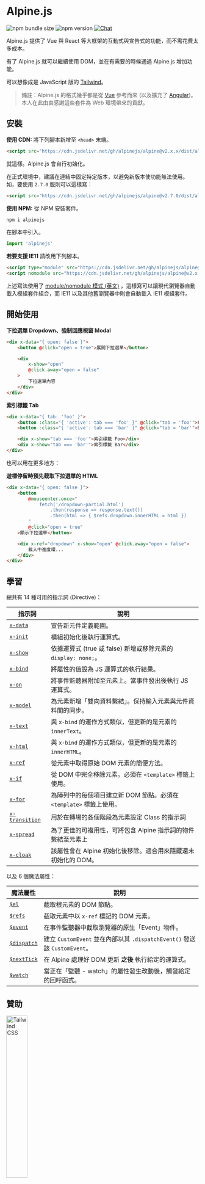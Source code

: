 # Alpine.js

![npm bundle size](https://img.shields.io/bundlephobia/minzip/alpinejs)
![npm version](https://img.shields.io/npm/v/alpinejs)
[![Chat](https://img.shields.io/badge/chat-on%20discord-7289da.svg?sanitize=true)](https://alpinejs.codewithhugo.com/chat/)

Alpine.js 提供了 Vue 與 React 等大框架的互動式與宣告式的功能，而不需花費太多成本。

有了 Alpine.js 就可以繼續使用 DOM，並在有需要的時候通過 Alpine.js 增加功能。

可以想像成是 JavaScript 版的 [Tailwind](https://tailwindcss.com/)。

> 備註：Alpine.js 的格式幾乎都是從 [Vue](https://vuejs.org/) 參考而來 (以及擴充了 [Angular](https://angularjs.org/))。本人在此由衷感謝這些套件為 Web 環境帶來的貢獻。

## 安裝  

**使用 CDN:** 將下列腳本新增至 `<head>` 末端。
```html
<script src="https://cdn.jsdelivr.net/gh/alpinejs/alpine@v2.x.x/dist/alpine.min.js" defer></script>
```

就這樣。Alpine.js 會自行初始化。

在正式環境中，建議在連結中固定特定版本，以避免新版本使功能無法使用。
如，要使用 `2.7.0` 版則可以這樣寫：
```html
<script src="https://cdn.jsdelivr.net/gh/alpinejs/alpine@v2.7.0/dist/alpine.min.js" defer></script>
```

**使用 NPM:** 從 NPM 安裝套件。
```js
npm i alpinejs
```

在腳本中引入。
```js
import 'alpinejs'
```

**若要支援 IE11** 請改用下列腳本。
```html
<script type="module" src="https://cdn.jsdelivr.net/gh/alpinejs/alpine@v2.x.x/dist/alpine.min.js"></script>
<script nomodule src="https://cdn.jsdelivr.net/gh/alpinejs/alpine@v2.x.x/dist/alpine-ie11.min.js" defer></script>
```

上述寫法使用了 [module/nomodule 模式 (英文)](https://philipwalton.com/articles/deploying-es2015-code-in-production-today/) ，這樣寫可以讓現代瀏覽器自動載入模組套件組合，而 IE11 以及其他舊瀏覽器中則會自動載入 IE11 模組套件。

## 開始使用

**下拉選單 Dropdown、強制回應視窗 Modal**
```html
<div x-data="{ open: false }">
    <button @click="open = true">展開下拉選單</button>

    <div
        x-show="open"
        @click.away="open = false"
    >
        下拉選單內容
    </div>
</div>
```

**索引標籤 Tab**
```html
<div x-data="{ tab: 'foo' }">
    <button :class="{ 'active': tab === 'foo' }" @click="tab = 'foo'">Foo</button>
    <button :class="{ 'active': tab === 'bar' }" @click="tab = 'bar'">Bar</button>

    <div x-show="tab === 'foo'">索引標籤 Foo</div>
    <div x-show="tab === 'bar'">索引標籤 Bar</div>
</div>
```

也可以用在更多地方：

**遊標停留時預先截取下拉選單的 HTML**
```html
<div x-data="{ open: false }">
    <button
        @mouseenter.once="
            fetch('/dropdown-partial.html')
                .then(response => response.text())
                .then(html => { $refs.dropdown.innerHTML = html })
        "
        @click="open = true"
    >顯示下拉選單</button>

    <div x-ref="dropdown" x-show="open" @click.away="open = false">
        載入中進度環...
    </div>
</div>
```

## 學習

總共有 14 種可用的指示詞 (Directive)：

| 指示詞 | 說明 |
| --- | --- |
| [`x-data`](#x-data) | 宣告新元件定義範圍。 |
| [`x-init`](#x-init) | 模組初始化後執行運算式。 |
| [`x-show`](#x-show) | 依據運算式 (true 或 false) 新增或移除元素的 `display: none;`。 |
| [`x-bind`](#x-bind) | 將屬性的值設為 JS 運算式的執行結果。 |
| [`x-on`](#x-on) | 將事件監聽器附加至元素上。當事件發出後執行 JS 運算式。 |
| [`x-model`](#x-model) | 為元素新增「雙向資料繫結」。保持輸入元素與元件資料間的同步。 |
| [`x-text`](#x-text) | 與 `x-bind` 的運作方式類似，但更新的是元素的 `innerText`。 |
| [`x-html`](#x-html) | 與 `x-bind` 的運作方式類似，但更新的是元素的 `innerHTML`。 |
| [`x-ref`](#x-ref) |從元素中取得原始 DOM 元素的簡便方法。 |
| [`x-if`](#x-if) | 從 DOM 中完全移除元素。必須在 `<template>` 標籤上使用。 |
| [`x-for`](#x-for) | 為陣列中的每個項目建立新 DOM 節點。必須在 `<template>` 標籤上使用。 |
| [`x-transition`](#x-transition) | 用於在轉場的各個階段為元素設定 Class 的指示詞 |
| [`x-spread`](#x-spread) | 為了更佳的可複用性，可將包含 Alpine 指示詞的物件繫結至元素上 |
| [`x-cloak`](#x-cloak) | 該屬性會在 Alpine 初始化後移除。適合用來隱藏還未初始化的 DOM。 |

以及 6 個魔法屬性：

| 魔法屬性 | 說明 |
| --- | --- |
| [`$el`](#el) |  截取根元素的 DOM 節點。 |
| [`$refs`](#refs) | 截取元素中以 `x-ref` 標記的 DOM 元素。 |
| [`$event`](#event) | 在事件監聽器中截取瀏覽器的原生「Event」物件。  |
| [`$dispatch`](#dispatch) | 建立 `CustomEvent` 並在內部以其 `.dispatchEvent()` 發送該 `CustomEvent`。 |
| [`$nextTick`](#nexttick) | 在 Alpine 處理好 DOM 更新 **之後** 執行給定的運算式。 |
| [`$watch`](#watch) | 當正在「監聽 - watch」的屬性發生改動後，觸發給定的回呼函式。 |


## 贊助

<img width="33%" src="https://refactoringui.nyc3.cdn.digitaloceanspaces.com/tailwind-logo.svg" alt="Tailwind CSS">

**想在這裡顯示你的 Logo 嗎？ [在 Twitter 上傳送 DM](https://twitter.com/calebporzio)**

## VIP 參與者

<table>
  <tr>
    <td align="center"><a href="http://calebporzio.com"><img src="https://avatars2.githubusercontent.com/u/3670578?v=4" width="100px;" alt="Caleb Porzio"/><br /><sub><b>Caleb Porzio</b></sub></a><br /><sub>(作者)</sub></td>
    <td align="center"><a href="https://github.com/HugoDF"><img src="https://avatars2.githubusercontent.com/u/6459679?v=4" width="100px;" alt="Hugo"/><br /><sub><b>Hugo</b></sub></a></td>
    <td align="center"><a href="https://github.com/ryangjchandler"><img src="https://avatars2.githubusercontent.com/u/41837763?v=4" width="100px;" alt="Ryan Chandler"/><br /><sub><b>Ryan Chandler</b></sub></a></td>
    <td align="center"><a href="https://github.com/SimoTod"><img src="https://avatars2.githubusercontent.com/u/8427737?v=4" width="100px;" alt="Simone Todaro"/><br /><sub><b>Simone Todaro</b></sub></a></td>
  </tr>
</table>

### 指示詞

---

### `x-data`

**範例:** `<div x-data="{ foo: 'bar' }">...</div>`

**結構:** `<div x-data="[JSON 資料物件]">...</div>`

`x-data` 宣告新的元件定義範圍。使用 x-data 會告知 Alpine 以給定的資料物件來初始化新的元件。

可想像成 Vue 元件中的 `data` 屬性。

**抽出元素邏輯**

可以將資料 (與行為) 抽出成可重複使用的函式：

```html
<div x-data="dropdown()">
    <button x-on:click="open">開啟</button>

    <div x-show="isOpen()" x-on:click.away="close">
        // 下拉選單
    </div>
</div>

<script>
    function dropdown() {
        return {
            show: false,
            open() { this.show = true },
            close() { this.show = false },
            isOpen() { return this.show === true },
        }
    }
</script>
```

> **各位 Bundler 使用者**，請注意，Alpine.js 存取的函式都在全域範圍 (`window`)，要在 `x-data` 中使用函式時必須要顯式將函式指派至 `window` 上。如 `window.dropdown = function () {}` (因為 Webpack, Rollup, Parcel …等中，定義的 `function` 預設都在模組範圍內而不是 `window`)。

也可以使用物件解構來將多個資料物件混合在一起：

```html
<div x-data="{...dropdown(), ...tabs()}">
```

---

### `x-init`
**範例:** `<div x-data="{ foo: 'bar' }" x-init="foo = 'baz'"></div>`

**結構:** `<div x-data="..." x-init="[運算式]"></div>`

`x-init` 會在元素初始化後執行運算式。

若想在 Alpine 將更新套用至 DOM **之後** 才執行程式碼的話 (類似 VueJS 中的 `mounted()` Hook)，可以從 `x-init` 中回傳一個回呼函式，該函式會在出套用至 DOM 後才執行：

`x-init="() => { // 此處可存取 DOM 初始化完畢後的狀態 // }"`

---

### `x-show`
**範例:** `<div x-show="open"></div>`

**結構:** `<div x-show="[運算式]"></div>`

`x-show` 會依據運算式為 `true` 或 `false` 來在元素上會新增或移除 `display: none;` 樣式。

**x-show.transition**

`x-show.transition` 是一個很方便的 API，可使 `x-show` 更與 CSS Transition 配合地更佳完美。

```html
<div x-show.transition="open">
    這裡的內容會轉換入、轉換出。
</div>
```

| 指示詞 | 說明 |
| --- | --- |
| `x-show.transition` | 同時淡入淡出並縮放。 (opacity, scale: 0.95, timing-function: cubic-bezier(0.4, 0.0, 0.2, 1), duration-in: 150ms, duration-out: 75ms)
| `x-show.transition.in` | 僅轉換入。 |
| `x-show.transition.out` | 僅轉換出。 |
| `x-show.transition.opacity` | 僅使用淡入淡出。 |
| `x-show.transition.scale` | 僅使用縮放。 |
| `x-show.transition.scale.75` | 自定 CSS 縮放變換 `transform: scale(.75)`. |
| `x-show.transition.duration.200ms` | 設定「轉換入」的變換為 200ms。轉換出將設定為該值的一半 (100ms). |
| `x-show.transition.origin.top.right` | 自定 CSS 變換的起始 `transform-origin: top right`. |
| `x-show.transition.in.duration.200ms.out.duration.50ms` | 為「轉換入」與「轉換出」設定不同的持續時間。 |

> 備註：所有的轉換修飾詞都可以互相組合使用。可以這樣用 (雖然很故意XD)： `x-show.transition.in.duration.100ms.origin.top.right.opacity.scale.85.out.duration.200ms.origin.bottom.left.opacity.scale.95`

> 備註：`x-show` 會等待所有子節點都完成轉換後。若想跳過這個行為，請加上 `.immediate` 修飾詞：
```html
<div x-show.immediate="open">
    <div x-show.transition="open">
</div>
```
---

### `x-bind`

> 備註：也可以使用較短的「:」語法： `:type="..."`

**範例:** `<input x-bind:type="inputType">`

**結構:** `<input x-bind:[屬性]="[運算式]">`

`x-bind` 將屬性值設為 JavaScript 運算式的結果。運算式中可以存取元件資料物件中的所有索引鍵，且每次資料有更新時都更新。

> 備註：屬性繫結 **僅會** 在其相依的值更新時才更新。Alpine 框架會觀察資料的更改，並偵測哪個繫結與該資料有關。

**將 `x-bind` 用在 Class 屬性**

當繫結在 `class` 屬性時，`x-bind` 的運作模式會有點不同。

對於 Class，需要傳入一個物件，其中物件的索引鍵為 Class 的名稱，而值則為布林運算式，用來判斷是否要套用該 Class 名稱。

如：
`<div x-bind:class="{ 'hidden': foo }"></div>`

在該例中，「hidden」class 只會在 `foo` 資料屬性的值為 `true` 時套用。

**將 `x-bind` 用在布林屬性**

`x-bind` 支援以與數值屬性相同的方式來繫結布林屬性，只需使用作為判斷條件的變數或是任意可以解為 `true` 或 `false` 的 JavaScript 運算式即可。

如：
```html
<!-- 如下程式: -->
<button x-bind:disabled="myVar">點擊此處</button>

<!-- 當 myVar == true: -->
<button disabled="disabled">點擊此處</button>

<!-- 當 myVar == false: -->
<button>點擊此處</button>
```

該範例中的程式會依據 `myVar` 為 true 或 false 來新增或移除 disabled 屬性。

布林屬性的支援係依據 [HTML 規格 (英文)](https://html.spec.whatwg.org/multipage/indices.html#attributes-3:boolean-attribute)，如 `disabled`, `readonly`, `required`, `checked`, `hidden`, `selected`, `open` …等。

**`.camel` 修飾詞**

**範例:** `<svg x-bind:view-box.camel="viewBox">`

使用 `camel` 修飾詞會繫結到對應駝峰命名法的屬性上。在上述例子中， `viewBox` 的值會被繫結到 `view-box` 所對應的 `viewBox` 屬性上。

---

### `x-on`

> 備註：也可以使用較短的「@」語法：`@click="..."`

**範例:** `<button x-on:click="foo = 'bar'"></button>`

**結構:** `<button x-on:[事件]="[運算式]"></button>`

`x-on` 將事件監聽器附加至宣告 `x-on` 的元素上。當發出該事件後，執行設定為該事件值的對應 JavaScript 運算式。

若在該運算式中有修改任何資料，則其他「繫結 Bind」該資料元素屬性也會一併更新。

> 備註：也可以指定一個 JavaScript 函式名稱

**範例:** `<button x-on:click="myFunction"></button>`

與該程式碼相同: `<button x-on:click="myFunction($event)"></button>`

**`keydown` 修飾詞**

**範例:** `<input type="text" x-on:keydown.escape="open = false">`

可以將按鍵附加到 `x-on:keydown` 指示詞後面來指定要監聽的按鍵。請注意，該修飾詞使用的是 `-` 號分隔命名 (kebab-cased) 版本的 `Event.key` 值。

如： `enter`, `escape`, `arrow-up`, `arrow-down`

> 備註：也可以監聽使用系統修飾詞的按鍵組合，如： `x-on:keydown.cmd.enter="foo"`

**`.away` 修飾詞**

**範例:** `<div x-on:click.away="showModal = false"></div>`

當有 `.away` 修飾詞時，將只會在由非該元素或該元素子節點的其他元素發出事件時執行事件處理常式。

適合用在讓使用者點擊元件外面來關閉下拉選單與強制回應視窗時隱藏這些元件等情況。

**`.prevent` 修飾詞**

**範例:** `<input type="checkbox" x-on:click.prevent>`

在事件監聽器加上 `.prevent` 會在觸發的事件上呼叫 `preventDefault`。在上述範例中，使用 `.prevent` 則代表該多選框在使用者點擊後不會被實際選中。

**`.stop` 修飾詞**

**範例:** `<div x-on:click="foo = 'bar'"><button x-on:click.stop></button></div>`

在事件監聽器加上 `.stop` 會在觸發的事件上呼叫 `stopPropagation`。在上述範例中，使用 `.stop` 則代表「click」事件觸發之後不會從底部 Bubble 到外層的 `<div>` 。換句話來說，使用者點擊按鈕 (Button) 後， `foo` 的值不會被設為 `'bar'`。

**`.self` 修飾詞**

**範例:** `<div x-on:click.self="foo = 'bar'"><button></button></div>`

在事件監聽器加上 `.self` 則只會在 `$event.target` 是該元素的時候才觸發監聽器。在上述範例中，則表示從按鈕 Bubble 到外層 `<div>` 上來的「click」事件 **不會** 執行監聽器。

**`.window` 修飾詞**

**範例:** `<div x-on:resize.window="isOpen = window.outerWidth > 768 ? false : open"></div>`

在事件監聽器加上 `.window` 會將監聽器安裝到全域的 window 物件中，而不是宣告該監聽器的 DOM 物件上。適合用在當有其他東西修改了 window 而需要修改元件狀態的時候，如縮放事件。在本例中，當視窗調整為大於 768 像素寬時，程式會關閉強制回應視窗或下拉選單，否則會繼續維持原本的狀態。

>備註：也可以使用 `.document` 修飾詞來將監聽器附加到 `document` 而不是 `window` 上

**`.once` 修飾詞**

**範例:** `<button x-on:mouseenter.once="fetchSomething()"></button>`

在事件監聽器加上 `.onece` 則可以確保只會呼叫一次事件監聽器。適合用來做一些只需要做一次就好的事，如取得 HTML 部分等。

**`.passive` 修飾詞**

**範例:** `<button x-on:mousedown.passive="interactive = true"></button>`

在事件監聽器加上 `.passive` 修飾詞則可讓監聽器成為被動，也就表示在所有處理的事件上 `preventDefault()` 都將不會有任何作用。可以用在如提升觸控裝置上的滾動效能等目的。 

**`.debounce` 修飾詞**

**範例:** `<input x-on:input.debounce="fetchSomething()">`

`.debounce` 修飾詞可以試事件監聽器「消除彈跳 (Debouce)」。也就是說，該處理常式會等到上一個事件觸發後的一段時間後才執行。當處理常式準備好可執行後，則會執行上一個處理常式呼叫。

預設的消除彈跳「等待」時間為 250 毫秒。

若要自定等待事件，則可使用如下方法指定：

```
<input x-on:input.debounce.750="fetchSomething()">
<input x-on:input.debounce.750ms="fetchSomething()">
```

**`.camel` 修飾詞**

**範例:** `<input x-on:event-name.camel="doSomething()">`

使用 `.camel` 修飾詞來監聽以駝峰命名法命名的事件。在上述例子中，元素觸發 `eventName` 事件後會執行該運算式。

---

### `x-model`
**範例:** `<input type="text" x-model="foo">`

**結構:** `<input type="text" x-model="[資料項目]">`

`x-model` 可用來在元素加上「雙向資料繫結 (Two-way Data Binding)」。也就是說，輸入元素的值會保持與元件資料項目的值同步。

> 備註：`x-model` 很聰明，會偵測文字輸入框、多選框、單選框、Textarea、下拉選單與多重選取區域等。`x-model` 的運作方式在各個情況下應該都[與 Vue 相同](https://vuejs.org/v2/guide/forms.html)。

**`.debounce` 修飾詞**

**範例:** `<input x-model.debounce="search">`

`debounce` 修飾詞可以在數值更新上加上「消除彈跳 (Debounce)」。也就是說，從上一次事件觸發之後的一段時間之後才會呼叫事件處理常式。當處理常式可呼叫後，才會執行上一個處理常式呼叫。

預設的消除彈跳「等待」時間為 250 毫秒。

若要自定等待時間，則可用下列方式指定：

```
<input x-model.debounce.750="search">
<input x-model.debounce.750ms="search">
```

---

### `x-text`
**範例:** `<span x-text="foo"></span>`

**結構:** `<span x-text="[運算式]"`

`x-text` 類似 `x-bind` ，但更新的不是元素的屬性，而是 `innerText`。

---

### `x-html`
**範例:** `<span x-html="foo"></span>`

**結構:** `<span x-html="[運算式]"`

`x-text` 類似 `x-bind` ，但更新的不是元素的屬性，而是 `innerHTML`。

> :warning: **絕對不要用在使用者輸入的內容，且請只用在可信任的內容上。** :warning:
>
> 從第三方來源動態呈現 HTML 可能會導致 [XSS (英文)](https://developer.mozilla.org/en-US/docs/Glossary/Cross-site_scripting) 漏洞。

---

### `x-ref`
**範例:** `<div x-ref="foo"></div><button x-on:click="$refs.foo.innerText = 'bar'"></button>`

**結構:** `<div x-ref="[參照名稱]"></div><button x-on:click="$refs.[ref name].innerText = 'bar'"></button>`

`x-ref` 提供從元件上取得原始 DOM 元素的簡便方法。只要在元素上設定 `x-ref` 屬性，就可以在所有事件處理常式中通過 `$refs` 物件來取得該元素。

除了設定 ID 並在各個地方使用 `document.querySelector`，使用 `x-ref` 可作為替代方法。

> 備註：若有需要也可以在 x-ref` 上繫結動態數值：`<span :x-ref="item.id"></span>`。

---

### `x-if`
**範例:** `<template x-if="true"><div>一些元素</div></template>`

**結構:** `<template x-if="[運算式]"><div>一些元素</div></template>`

但遇到一些 `x-show` 不合用的情況 (`x-show` 會在表達式為 false 時將元素設為 `display: none`)，則可以使用 `x-if` 來將元素完全從 DOM 中移除。

但要注意，`x-if` 必須要用在 `<template></template>` 標籤上，因為 Alpine 不使用虛擬 DOM。這種實作方式可保持 Alpine 簡陋，並使用真的 DOM 來處理動態 (Magic) 的部分。

> 備註：使用 `x-if` 時 `<template></template>` 標籤中必須只能有單一根元素。

> 備註：如果要在 `svg` 標籤中使用 `template`，則需要在 Alpine.js 初始化前執行一段 [polyfill](https://github.com/alpinejs/alpine/issues/637#issuecomment-654856538)。

---

### `x-for`
**範例:**
```html
<template x-for="item in items" :key="item">
    <div x-text="item"></div>
</template>
```

> 備註：`:key` 繫結為非必填。但「強烈」建議要加上。

`x-for` 適用於需要為陣列中每個項目建立新 DOM 節點的情況。用法看起來應該跟 Vue 中的 `v-for` 類似，但唯一不同的地方就是要放在 `template` 標籤上而不是一般的 DOM 元素。

若需要存取目前迭代的索引，則可使用下列語法：

```html
<template x-for="(item, index) in items" :key="index">
    <!-- 若有需要也可以在迭代中參照「index」。 -->
    <div x-text="index"></div>
</template>
```

> 備註：使用 `x-for` 時 `<template></template>` 標籤中必須只能有單一根元素。

> 備註：如果要在 `svg` 標籤中使用 `template`，則需要在 Alpine.js 初始化前執行一段 [polyfill](https://github.com/alpinejs/alpine/issues/637#issuecomment-654856538)。

#### 巢狀嵌套 `x-for`
可以嵌套多層 `x-for` 迴圈，但每個迴圈都 **必須** 放在一個元素內，如：

```html
<template x-for="item in items">
    <div>
        <template x-for="subItem in item.subItems">
            <div x-text="subItem"></div>
        </template>
    </div>
</template>
```

---

### `x-transition`
**範例:**
```html
<div
    x-show="open"
    x-transition:enter="transition ease-out duration-300"
    x-transition:enter-start="opacity-0 transform scale-90"
    x-transition:enter-end="opacity-100 transform scale-100"
    x-transition:leave="transition ease-in duration-300"
    x-transition:leave-start="opacity-100 transform scale-100"
    x-transition:leave-end="opacity-0 transform scale-90"
>...</div>
```

```html
<template x-if="open">
    <div
        x-transition:enter="transition ease-out duration-300"
        x-transition:enter-start="opacity-0 transform scale-90"
        x-transition:enter-end="opacity-100 transform scale-100"
        x-transition:leave="transition ease-in duration-300"
        x-transition:leave-start="opacity-100 transform scale-100"
        x-transition:leave-end="opacity-0 transform scale-90"
    >...</div>
</template>
```

> 上述範例使用了 [Tailwind CSS](https://tailwindcss.com) 的 Class

Alpine 中提供了 6 中不同的變換指示詞，可用於在元素變換的「hidden 隱藏」與「shown 顯示」狀態間的各個階段套用 Class。這些指示詞可用在 `x-show` **與** `x-if` 上。

這些行為都與 VueJS 的 transition 指示詞很類似，但不同的地方則是使用了不同的名稱：

| 指示詞 | 說明 |
| --- | --- |
| `:enter` | 套用於整個 Enter 階段。 |
| `:enter-start` | 在元素插入前新增，並在元素插入的 1 幀後刪除。 |
| `:enter-end` | 在元素插入後 (與 `enter-start` 刪除同時) 1 幀時新增，變換或動畫結束時刪除。 |
| `:leave` | 套用於整個 Leave 階段。 |
| `:leave-start` | 在 Leave 變換觸發後立刻新增、並在 1 幀後刪除。 |
| `:leave-end` | 在 Leave 變換觸發後 (與 `leave-start` 刪除同時) 1 幀新增，並在變換或動畫結束時刪除。 |

---

### `x-spread`
**範例:**
```html
<div x-data="dropdown()">
    <button x-spread="trigger">開啟下拉選單</button>

    <span x-spread="dialogue">下拉選單內容</span>
</div>

<script>
    function dropdown() {
        return {
            open: false,
            trigger: {
                ['@click']() {
                    this.open = true
                },
            },
            dialogue: {
                ['x-show']() {
                    return this.open
                },
                ['@click.away']() {
                    this.open = false
                },
            }
        }
    }
</script>
```

`x-spread` 可用來將元素的 Alpine 繫結截取到可重複使用的元素中。

元素的索引鍵為指示詞 (可以是任何指示詞，包含修飾詞)，而元素值則為由 Alpine 取值的回呼函式。

> 備註：x-spread 唯一要注意的就是與 `x-for` 搭配使用的情況。當被「spread」的指示詞是 `x-for`，則回呼內回傳的應該要是運算式字串。如： `['x-for']() { return 'item in items' }`.

---

### `x-cloak`
**範例:** `<div x-data="{}" x-cloak></div>`

`x-cloak` 屬性會在 Alpine 初始化後從元素上移除。可以用來隱藏還未初始化的 DOM 元素。通常使用下列全域樣式：

```html
<style>
    [x-cloak] { display: none; }
</style>
```

### 魔法屬性

> 除了 `$el` 是例外，所有的魔法屬性 **在 `x-data` 中都無法使用**，因為元素還未初始化。

---

### `$el`
**範例:**
```html
<div x-data>
    <button @click="$el.innerHTML = 'foo'">這裡的內容會取代為「foo」</button>
</div>
```

`$el` 是可用來取得元件根 DOM 節點的魔法屬性。

### `$refs`
**範例:**
```html
<span x-ref="foo"></span>

<button x-on:click="$refs.foo.innerText = 'bar'"></button>
```

`$refs` 是可用來取得元件內以 `x-ref` 標記的 DOM 元素之魔法屬性。適合用在要手動操作 DOM 元素的情況。

---

### `$event`
**範例:**
```html
<input x-on:input="alert($event.target.value)">
```

`$event` 是可在事件監聽器內取得瀏覽器原生「Event」物件的魔法屬性。

> 備註：$event 屬性只可在 DOM 運算式中使用。

若有需要在 JavaScript 函式中存取 $event，則可以直接將 $event 傳入：

`<button x-on:click="myFunction($event)"></button>`

---

### `$dispatch`
**範例:**
```html
<div @custom-event="console.log($event.detail.foo)">
    <button @click="$dispatch('custom-event', { foo: 'bar' })">
    <!-- 點擊後會 console.log "bar" -->
</div>
```

**有關事件傳播 (Event Propagation)**

請注意，由於 [Event Bubbling (英語)](https://en.wikipedia.org/wiki/Event_bubbling)，當有需要截取從相同層級節點觸發的事件時，則需要加上 [`.window`](#x-on) 修飾詞：

**範例:**

```html
<div x-data>
    <span @custom-event="console.log($event.detail.foo)"></span>
    <button @click="$dispatch('custom-event', { foo: 'bar' })">
<div>
```

> 上述範例無效，因為 `custom-event` 觸發的時候，會傳播到共同母級節點，即 `div`。

**分派至元件**

也可以通過剛才那個技巧來在元件間互相溝通：

**範例:**

```html
<div x-data @custom-event.window="console.log($event.detail)"></div>

<button x-data @click="$dispatch('custom-event', 'Hello World!')">
<!-- 點擊後會 console.log "Hello World!". -->
```

`$dispatch` 是建立 `CustomEvent` 並在內部使用 `.dispatchEvent()` 分派的捷徑方法。還有其他許多通過自定事件來在元件間傳遞資料的例子。請 [參考此處 (英文)](https://developer.mozilla.org/en-US/docs/Web/Guide/Events/Creating_and_triggering_events) 以瞭解更多有關不同瀏覽器中的 `CustomEvent` 資訊。

可以注意到放在第二個參數的資料 `$dispatch('some-event', { some: 'data' })`，在新事件上可通過「detail」屬性來取得：`$event.detail.some`。將自定事件資料附加到 `.detail` 屬性是在瀏覽器中 `CustomEvent` 的標準實踐。更多資訊請 [參考此處 (英文)](https://developer.mozilla.org/en-US/docs/Web/API/CustomEvent/detail)。

也可以使用 `$dispatch()` 來觸發 `x-model` 繫結的資料更新。如：

```html
<div x-data="{ foo: 'bar' }">
    <span x-model="foo">
        <button @click="$dispatch('input', 'baz')">
        <!-- 點擊按鈕後，`x-model` 會抓到 Bubbing 的「input」事件，並將 foo 更新為「baz」 -->
    </span>
</div>
```

> 備註：$dispatch 屬性只可在 DOM 運算式中使用。

若有需要在 JavaScript 函式中存取 $dispatch，則可以直接將 $dispatch 傳入：

`<button x-on:click="myFunction($dispatch)"></button>`

---

### `$nextTick`
**範例:**
```html
<div x-data="{ fruit: 'apple' }">
    <button
        x-on:click="
            fruit = 'pear';
            $nextTick(() => { console.log($event.target.innerText) });
        "
        x-text="fruit"
    ></button>
</div>
```

通過 `$nextTick` 魔法屬性則可以在 Alpine 做出 DOM 更新 **之後** 才執行指定的運算式。適用於需要在資料反應到 DOM 上後才要與 DOM 互動的情況。

---

### `$watch`
**範例:**
```html
<div x-data="{ open: false }" x-init="$watch('open', value => console.log(value))">
    <button @click="open = ! open">開啟／關閉</button>
</div>
```

可通過 `$watch` 魔法方法來「監聽 (Watch)」元件屬性。在上述例子中，當按鈕點擊後 `open` 會該表，接著會指定給定的回呼並以新的值來執行 `console.log`。

## 安全性 Security
若你發現安全性漏洞，請傳送電子郵件至 [calebporzio@gmail.com]()

Alpine 仰賴與使用 `Function` 物件來自定實作以對指示詞取值。雖然比 `eval()` 來的安全，但這個做法依然在一些環境下被禁止，如 Google Chrome App 使用了限制性的 CSP (Content Security Policy，內容安全性原則)。

若在需要處理機敏資料的網站上使用 Alpine，且需要設定 [CSP (英語)](https://csp.withgoogle.com/docs/strict-csp.html)，則必須在 CSP 設定中加上 `unsafe-eval`。設定正確且堅固的原則有助於保護使用者在處理個人資料或財務資料上的安全。

由於原則設定會套用至頁面中的所有腳本，所以也應注意要小心審閱網站中引入的其他外部函式庫，以確保能信任這些函式庫，並避免這些函式庫引發 XSS 漏洞或使用 `eval()` 函式來調整 DOM 或在頁面中注入惡意程式碼。

## 授權條款 License

Copyright © 2019-2020 Caleb Porzio and contributors

Licensed under the MIT license, see [LICENSE.md](LICENSE.md) for details.
透過 MIT 授權條款授權，詳情請參閱 [LICENSE.md](LICENSE.md)。
